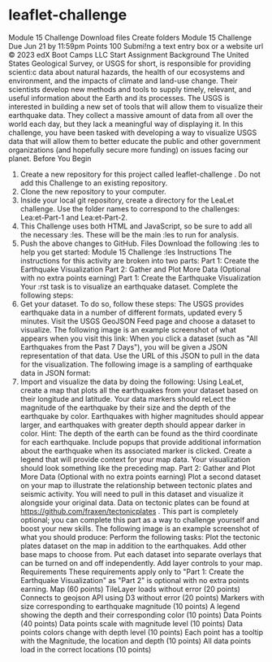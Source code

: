 # leaflet-challenge
Module 15 Challenge
Download files
Create folders 
Module 15 Challenge
Due Jun 21 by 11:59pm Points 100
Submi!ng a text entry box or a website url
© 2023 edX Boot Camps LLC
Start Assignment
Background
The United States Geological Survey, or USGS for short, is responsible
for providing scienti:c data about natural hazards, the health of our
ecosystems and environment, and the impacts of climate and land-use
change. Their scientists develop new methods and tools to supply
timely, relevant, and useful information about the Earth and its
processes.
The USGS is interested in building a new set of tools that will allow
them to visualize their earthquake data. They collect a massive amount
of data from all over the world each day, but they lack a meaningful
way of displaying it. In this challenge, you have been tasked with
developing a way to visualize USGS data that will allow them to better
educate the public and other government organizations (and hopefully
secure more funding) on issues facing our planet.
Before You Begin
1. Create a new repository for this project called leaflet-challenge . Do
not add this Challenge to an existing repository.
2. Clone the new repository to your computer.
3. Inside your local git repository, create a directory for the LeaLet
challenge. Use the folder names to correspond to the challenges:
Lea:et-Part-1 and Lea:et-Part-2.
4. This Challenge uses both HTML and JavaScript, so be sure to add
all the necessary :les. These will be the main :les to run for
analysis.
5. Push the above changes to GitHub.
Files
Download the following :les to help you get started:
Module 15 Challenge :les
Instructions
The instructions for this activity are broken into two parts:
Part 1: Create the Earthquake Visualization
Part 2: Gather and Plot More Data (Optional with no extra points
earning)
Part 1: Create the Earthquake Visualization
Your :rst task is to visualize an earthquake dataset. Complete the
following steps:
1. Get your dataset. To do so, follow these steps:
The USGS provides earthquake data in a number of different
formats, updated every 5 minutes. Visit the USGS GeoJSON
Feed page and choose a dataset to visualize. The following
image is an example screenshot of what appears when you
visit this link:
When you click a dataset (such as "All Earthquakes from the
Past 7 Days"), you will be given a JSON representation of that
data. Use the URL of this JSON to pull in the data for the
visualization. The following image is a sampling of
earthquake data in JSON format:
2. Import and visualize the data by doing the following:
Using LeaLet, create a map that plots all the earthquakes
from your dataset based on their longitude and latitude.
Your data markers should reLect the magnitude of the
earthquake by their size and the depth of the earthquake
by color. Earthquakes with higher magnitudes should
appear larger, and earthquakes with greater depth should
appear darker in color.
Hint: The depth of the earth can be found as the third
coordinate for each earthquake.
Include popups that provide additional information about the
earthquake when its associated marker is clicked.
Create a legend that will provide context for your map data.
Your visualization should look something like the preceding
map.
Part 2: Gather and Plot More Data (Optional with
no extra points earning)
Plot a second dataset on your map to illustrate the relationship
between tectonic plates and seismic activity. You will need to pull in
this dataset and visualize it alongside your original data. Data on
tectonic plates can be found at
https://github.com/fraxen/tectonicplates .
This part is completely optional; you can complete this part as a way to
challenge yourself and boost your new skills.
The following image is an example screenshot of what you should
produce:
Perform the following tasks:
Plot the tectonic plates dataset on the map in addition to the
earthquakes.
Add other base maps to choose from.
Put each dataset into separate overlays that can be turned on and
off independently.
Add layer controls to your map.
Requirements
These requirements apply only to "Part 1: Create the Earthquake
Visualization" as "Part 2" is optional with no extra points earning.
Map (60 points)
TileLayer loads without error (20 points)
Connects to geojson API using D3 without error (20 points)
Markers with size corresponding to earthquake magnitude (10
points)
A legend showing the depth and their corresponding color (10
points)
Data Points (40 points)
Data points scale with magnitude level (10 points)
Data points colors change with depth level (10 points)
Each point has a tooltip with the Magnitude, the location and
depth (10 points)
All data points load in the correct locations (10 points)